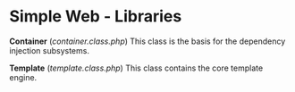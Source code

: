 # Simple Web - Libraries

**Container** (*container.class.php*)
  This class is the basis for the dependency injection subsystems.

**Template** (*template.class.php*)
  This class contains the core template engine. 
